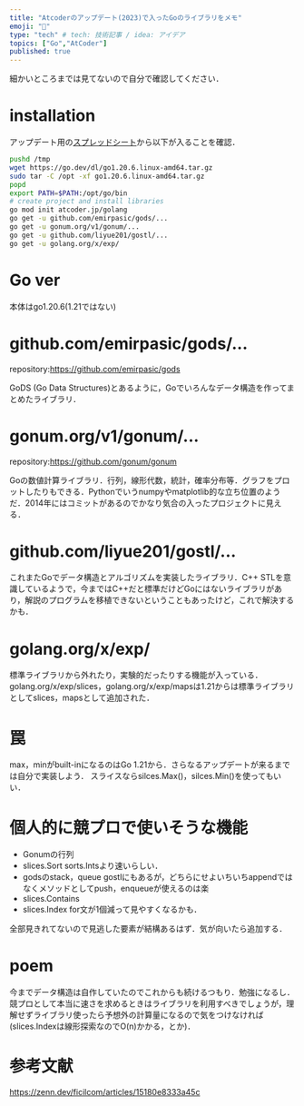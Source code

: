 ```yaml
---
title: "Atcoderのアップデート(2023)で入ったGoのライブラリをメモ"
emoji: "🐙"
type: "tech" # tech: 技術記事 / idea: アイデア
topics: ["Go","AtCoder"]
published: true
---
```


細かいところまでは見てないので自分で確認してください．

# installation
アップデート用の[スプレッドシート](https://docs.google.com/spreadsheets/d/1HXyOXt5bKwhKWXruzUvfMFHQtBxfZQ0047W7VVObnXI/edit#gid=408033513&range=L5)から以下が入ることを確認．

```sh
pushd /tmp                                    
wget https://go.dev/dl/go1.20.6.linux-amd64.tar.gz
sudo tar -C /opt -xf go1.20.6.linux-amd64.tar.gz
popd
export PATH=$PATH:/opt/go/bin
# create project and install libraries
go mod init atcoder.jp/golang
go get -u github.com/emirpasic/gods/...
go get -u gonum.org/v1/gonum/...
go get -u github.com/liyue201/gostl/...
go get -u golang.org/x/exp/
```
# Go ver
本体はgo1.20.6(1.21ではない)

# github.com/emirpasic/gods/...
repository:https://github.com/emirpasic/gods

GoDS (Go Data Structures)とあるように，Goでいろんなデータ構造を作ってまとめたライブラリ．

# gonum.org/v1/gonum/...
repository:https://github.com/gonum/gonum

Goの数値計算ライブラリ．行列，線形代数，統計，確率分布等．グラフをプロットしたりもできる．Pythonでいうnumpyやmatplotlib的な立ち位置のようだ．2014年にはコミットがあるのでかなり気合の入ったプロジェクトに見える．

# github.com/liyue201/gostl/...
これまたGoでデータ構造とアルゴリズムを実装したライブラリ．C++ STLを意識しているようで，今まではC++だと標準だけどGoにはないライブラリがあり，解説のプログラムを移植できないということもあったけど，これで解決するかも．

# golang.org/x/exp/
標準ライブラリから外れたり，実験的だったりする機能が入っている．
golang.org/x/exp/slices，golang.org/x/exp/mapsは1.21からは標準ライブラリとしてslices，mapsとして追加された．

# 罠
max，minがbuilt-inになるのはGo 1.21から．さらなるアップデートが来るまでは自分で実装しよう．
スライスならsilces.Max()，silces.Min()を使ってもいい．

# 個人的に競プロで使いそうな機能
* Gonumの行列
* slices.Sort[]()
    sorts.Intsより速いらしい．
* godsのstack，queue
    gostlにもあるが，どちらにせよいちいちappendではなくメソッドとしてpush，enqueueが使えるのは楽
* slices.Contains[]()
* slices.Index[]()
    for文が1個減って見やすくなるかも．

全部見きれてないので見逃した要素が結構あるはず．気が向いたら追加する．

# poem
今までデータ構造は自作していたのでこれからも続けるつもり．勉強になるし．
競プロとして本当に速さを求めるときはライブラリを利用すべきでしょうが，理解せずライブラリ使ったら予想外の計算量になるので気をつけなければ(slices.Indexは線形探索なのでO(n)かかる，とか)．


# 参考文献
https://zenn.dev/ficilcom/articles/15180e8333a45c
